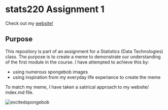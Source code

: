# stats220 Assignment 1


Check out my [website!](https://sharleenk45.github.io/stats220/)

## Purpose
This repository is part of an assignment for a Statistics (Data Technologies) class. The purpose is to create a meme to demonstrate our understanding of the first module in the course.
I have attempted to achieve this by:

* using numerous spongebob images 
* using inspiration from my everyday life experiance to create the meme

To match my meme, I have taken a satirical approach to my website/ index.md file. 

![excitedspongebob](https://media4.giphy.com/media/nDSlfqf0gn5g4/giphy.gif)

